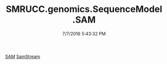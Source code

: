 ﻿---
title: SMRUCC.genomics.SequenceModel.SAM
date: 7/7/2016 5:43:32 PM
---

[SAM](T-SMRUCC.genomics.SequenceModel.SAM.SAM.html)
[SamStream](T-SMRUCC.genomics.SequenceModel.SAM.SamStream.html)
